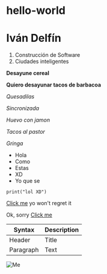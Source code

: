 # hello-world
# Iván Delfín
1. Construcción de Software
2. Ciudades inteligentes

**Desayune cereal**

**Quiero desayunar tacos de barbacoa**

*Quesadilas*

*Sincronizada*

*Huevo con jamon*

*Tacos al pastor*

*Gringa*

- Hola
- Como
- Estas
- XD
- Yo que se

```
print("lol XD")
```
[Click me](https://www.youtube.com/watch?v=dQw4w9WgXcQ&ab_channel=RickAstley) yo won't regret it

Ok, sorry [Click me](https://itisamystery.com/)

| Syntax | Description |
| ----------- | ----------- |
| Header | Title |
| Paragraph | Text | 

![Me](ThatsMe.png)

